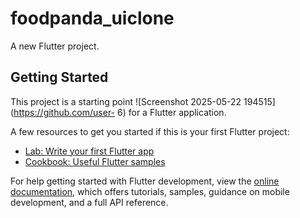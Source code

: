 # foodpanda_uiclone

A new Flutter project.

## Getting Started

This project is a starting point ![Screenshot 2025-05-22 194515](https://github.com/user-
6)
for a Flutter application.


A few resources to get you started if this is your first Flutter project:


- [Lab: Write your first Flutter app](https://docs.flutter.dev/get-started/codelab)
- [Cookbook: Useful Flutter samples](https://docs.flutter.dev/cookbook)

For help getting started with Flutter development, view the
[online documentation](https://docs.flutter.dev/), which offers tutorials,
samples, guidance on mobile development, and a full API reference.
